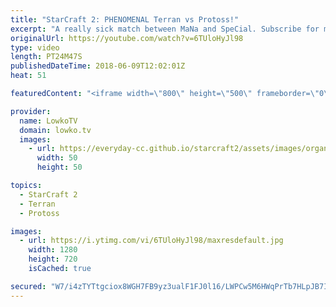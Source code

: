 ```yaml
---
title: "StarCraft 2: PHENOMENAL Terran vs Protoss!"
excerpt: "A really sick match between MaNa and SpeCial. Subscribe for more videos: http://lowko.tv/youtube MMA vs aLive: https://goo.gl/GW9L7H  In this match of professional Protoss vs Terran we have an intense back-and-forth between both progamers.  Support me on Patreon: http://www.patreon.com/lowkotv Join the"
originalUrl: https://youtube.com/watch?v=6TUloHyJl98
type: video
length: PT24M47S
publishedDateTime: 2018-06-09T12:02:01Z
heat: 51

featuredContent: "<iframe width=\"800\" height=\"500\" frameborder=\"0\" src=\"https://www.youtube.com/embed/6TUloHyJl98\" allow=\"accelerometer; autoplay; encrypted-media; gyroscope; picture-in-picture\" allowfullscreen></iframe>"

provider:
  name: LowkoTV
  domain: lowko.tv
  images:
    - url: https://everyday-cc.github.io/starcraft2/assets/images/organizations/lowko.tv-50x50.jpg
      width: 50
      height: 50

topics:
  - StarCraft 2
  - Terran
  - Protoss

images:
  - url: https://i.ytimg.com/vi/6TUloHyJl98/maxresdefault.jpg
    width: 1280
    height: 720
    isCached: true

secured: "W7/i4zTYTtgciox8WGH7FB9yz3ualF1FJ0l16/LWPCw5M6HWqPrTb7HLpJB7IImA5NAhJP/++AORfkZm+KK2Xpdcqn1VdaWR/MGUMZ3mjVVjnN5SlTWvhQvFTaY/WShL40f93HLQUODx2KPxYpo8wyUushEJ8qNqkJC05GZxxHJ0sliyXocqAwCl40rMncdcYknpOwwURB81iA6HQVelSf3XHPTWjnKJ7ljufb11AKULQ3xe+p3/k6LY+bDEv1nk8O3mAFysVRtwRw/hqV4zGy0G/wt4BZeC+W1BFY148BgzjEEMTs1yS5ySLjljCLL54V6QTx7Amr23agZ8N+k0M4mnJ+XEFDgDmyElzxThGo4rTAhXiOezM8/s7UXYZ2BXxJdpQ8EP1Eo9i0qcVJwSgKExEoD/P0bpzDGMZgtRdVaSnJuIBmMNJo2hlmlT423t;54Pj9IBtAg9ktwgeYgpVgw=="
---
```


